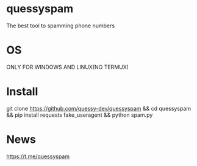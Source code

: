 # quessyspam
The best tool to spamming phone numbers
# OS
ONLY FOR WINDOWS AND LINUX(NO TERMUX)
# Install
git clone https://github.com/quessy-dev/quessyspam && cd quessyspam && pip install requests fake_useragent && python spam.py
# News
https://t.me/quessyspam
